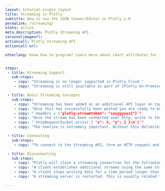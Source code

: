 ```yaml
---
layout: tutorial-single_layout
title: Streaming in Plotly
subtitle: How to use the JSON Viewer/Editor in Plotly 2.0
permalink: /streaming/
state: active
meta_description: Plotly Streaming API.
carouselimageurl:
actioncall: Plotly Streaming API
actioncall-url:

otherlang: Know how to program? Learn more about chart attributes for [Python](https://plot.ly/python/streaming/).


steps:
 - title: Streaming Support
   sub-steps:
    - copy: "Streaming is no longer supported in Plotly Cloud."
    - copy: "Streaming is still available as part of [Plotly On-Premises](https://plot.ly/products/on-premise/). Additionally, [Dash](https://plot.ly/products/dash/) supports streaming, as demonstrated by the [Dash Wind Streaming example](https://github.com/plotly/dash-wind-streaming)."

 - title: Basic Streaming Concepts
   sub-steps:
    - copy: "Streaming has been added as an additional API layer on top of the REST API. Therefore you follow the steps for making a REST API plot request to instantiate a base plot with your desired layout, style and mapping of streaming tokens to data arrays. This is accomplished by following the documentation for the REST API with the addition of adding tokens into the data object."
    - copy: "Once this has successfully been posted you are ready to begin streaming to the streaming endpoint, http://stream.plot.ly. To match your data stream to the correct data object in the initialized plot attach a token to the HTTP headers sent to the streaming endpoint."
    - copy: "`headers = {"plotly-streamtoken": "xxxyyyxxxi"}`"
    - copy: "Once the stream has been connected over http, write to the request stream with newline separated JSON."
    - copy: "`httpRequestSocket.write('{ "x": 3, "y": 1 }\n')`"
    - copy: "The newline is extremely important. Without this delimiter the Streaming Endpoint will not delineate your data, and will terminate the stream. You can send multiple streams to the same plot by nesting stream tokens within the corresponding data trace object. Similarly you can use the same token for multiple traces in a plot (they will show the same stream, so this is useful only in when using subplots)."

 - title: Connecting
   sub-steps:
    - copy: "To connect to the Streaming API, form an HTTP request and write to the request for as long as you want to maintain the stream. Our streaming cluster will hold the connection open indefinitely, barring server-side error, excessive client-side lag, network hiccups, routine server maintenance or duplicate streams using the same token. The method to form an HTTP request and write newline separated data will be different for every language or framework, so consult the documentation for the HTTP library you are using. We have provided example Python and Nodejs documentation. Some HTTP client libraries form a single request body which is sent to the server when the request is closed. These clients will not work for accessing the Streaming API. You must use an HTTP client that will allow writing response data incrementally."

 - title: Disconnecting
   sub-steps:
    - copy: "Plotly will close a streaming connection for the following reasons:"
    - copy: "A client establishes additional streams using the same stream token. When this occurs, the oldest connection will be terminated. This means you have to be careful not to run two reconnecting clients in parallel with the same credentials, or else they will take turns disconnecting each other."
    - copy: "A client stops writing data for a time period longer than a minute. If a minute passes without receiving any data from the client the stream connection will be closed. (A connection can be maintained by writing a heartbeat within the 60 second window, a heartbeat is simply a newline)."
    - copy: "A streaming server is restarted. This is usually related to a code deploy and is not very frequent."  

---
```

